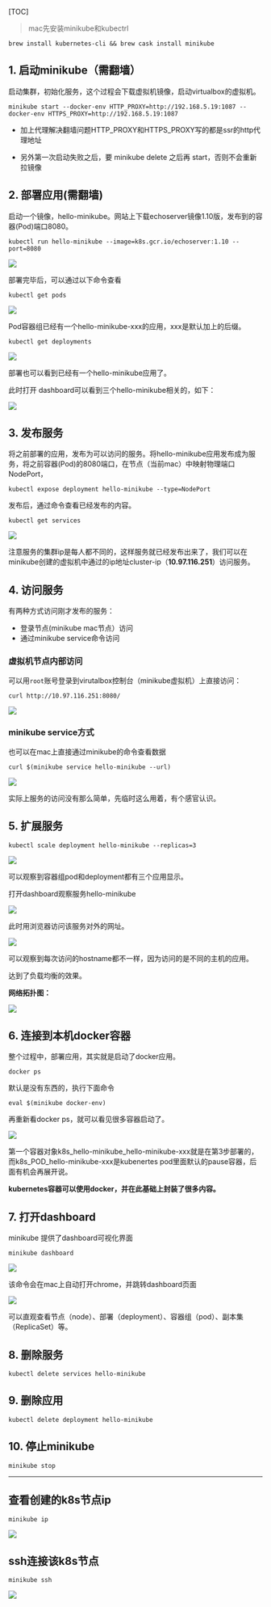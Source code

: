 [TOC]

> mac先安装minikube和kubectrl

```
brew install kubernetes-cli && brew cask install minikube
```



## 1. 启动minikube（需翻墙）

启动集群，初始化服务，这个过程会下载虚拟机镜像，启动virtualbox的虚拟机。

```
minikube start --docker-env HTTP_PROXY=http://192.168.5.19:1087 --docker-env HTTPS_PROXY=http://192.168.5.19:1087
```

- 加上代理解决翻墙问题HTTP_PROXY和HTTPS_PROXY写的都是ssr的http代理地址

- 另外第一次启动失败之后，要 minikube delete 之后再 start，否则不会重新拉镜像



## 2. 部署应用(需翻墙)

启动一个镜像，hello-minikube。网站上下载echoserver镜像1.10版，发布到的容器(Pod)端口8080。

```
kubectl run hello-minikube --image=k8s.gcr.io/echoserver:1.10 --port=8080
```

![](https://raw.githubusercontent.com/peter1040080742/picbed/master/20190413231310.png)



部署完毕后，可以通过以下命令查看

```
kubectl get pods
```

![](https://raw.githubusercontent.com/peter1040080742/picbed/master/20190413231322.png)

Pod容器组已经有一个hello-minikube-xxx的应用，xxx是默认加上的后缀。

```
kubectl get deployments
```

![](https://raw.githubusercontent.com/peter1040080742/picbed/master/20190413231452.png)

部署也可以看到已经有一个hello-minikube应用了。

此时打开 dashboard可以看到三个hello-minikube相关的，如下：

![](https://raw.githubusercontent.com/peter1040080742/picbed/master/20190413231641.png)



## 3. 发布服务

将之前部署的应用，发布为可以访问的服务。将hello-minikube应用发布成为服务，将之前容器(Pod)的8080端口，在节点（当前mac）中映射物理端口NodePort，

```
kubectl expose deployment hello-minikube --type=NodePort
```

发布后，通过命令查看已经发布的内容。

```
kubectl get services
```

![](https://raw.githubusercontent.com/peter1040080742/picbed/master/20190413232528.png)

注意服务的集群ip是每人都不同的，这样服务就已经发布出来了，我们可以在minikube创建的虚拟机中通过的ip地址cluster-ip（**10.97.116.251**）访问服务。



## 4. 访问服务

有两种方式访问刚才发布的服务：

- 登录节点(minikube mac节点）访问
- 通过minikube service命令访问

### 虚拟机节点内部访问

 可以用`root`账号登录到virutalbox控制台（minikube虚拟机）上直接访问：

```
curl http://10.97.116.251:8080/
```

![](https://raw.githubusercontent.com/peter1040080742/picbed/master/20190413232335.png)

### minikube service方式

 也可以在mac上直接通过minikube的命令查看数据

```
curl $(minikube service hello-minikube --url)
```

![](https://raw.githubusercontent.com/peter1040080742/picbed/master/20190413232605.png)

实际上服务的访问没有那么简单，先临时这么用着，有个感官认识。



## 5. 扩展服务

```
kubectl scale deployment hello-minikube --replicas=3
```

![](https://raw.githubusercontent.com/peter1040080742/picbed/master/20190414000829.png)



可以观察到容器组pod和deployment都有三个应用显示。

打开dashboard观察服务hello-minikube

![](https://raw.githubusercontent.com/peter1040080742/picbed/master/20190414000940.png)



此时用浏览器访问该服务对外的网址。

![](https://raw.githubusercontent.com/peter1040080742/picbed/master/20190414001150.png)

可以观察到每次访问的hostname都不一样，因为访问的是不同的主机的应用。

达到了负载均衡的效果。



**网络拓扑图：**

![](https://raw.githubusercontent.com/peter1040080742/picbed/master/20190414001339.png)



## 6. 连接到本机docker容器

整个过程中，部署应用，其实就是启动了docker应用。

```
docker ps
```

默认是没有东西的，执行下面命令

```
eval $(minikube docker-env)
```

再重新看docker ps，就可以看见很多容器启动了。

![](https://raw.githubusercontent.com/peter1040080742/picbed/master/20190413232718.png)

第一个容器对象k8s_hello-minikube_hello-minikube-xxx就是在第3步部署的，而k8s_POD_hello-minikube-xxx是kubenertes pod里面默认的pause容器，后面有机会再展开说。

**kubernetes容器可以使用docker，并在此基础上封装了很多内容。**



## 7. 打开dashboard

minikube 提供了dashboard可视化界面

```
minikube dashboard
```

![](https://raw.githubusercontent.com/huzekang/picbed/master/20190608212619.png)

该命令会在mac上自动打开chrome，并跳转dashboard页面

![](https://raw.githubusercontent.com/huzekang/picbed/master/20190608212529.png)

可以直观查看节点（node）、部署（deployment）、容器组（pod）、副本集（ReplicaSet）等。



## 8. 删除服务

```
kubectl delete services hello-minikube
```



## 9. 删除应用

```
kubectl delete deployment hello-minikube
```



## 10. 停止minikube

```
minikube stop
```



------

## 查看创建的k8s节点ip

```shell
minikube ip
```

![](https://raw.githubusercontent.com/huzekang/picbed/master/20190608212154.png)



## ssh连接该k8s节点

```shell
minikube ssh
```

![](https://raw.githubusercontent.com/huzekang/picbed/master/20190608212816.png)
